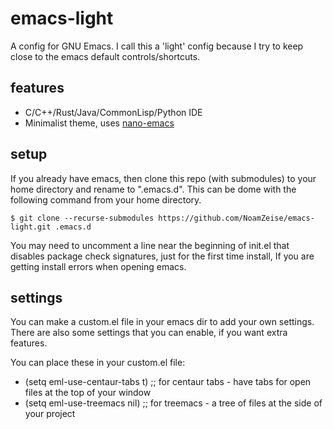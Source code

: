 # emacs-light
A config for GNU Emacs. I call this a 'light' config because I try to keep close to the emacs default controls/shortcuts. 

## features
- C/C++/Rust/Java/CommonLisp/Python IDE
- Minimalist theme, uses [nano-emacs](https://github.com/rougier/nano-emacs/)

## setup
If you already have emacs, then clone this repo (with submodules) to your home directory and rename to ".emacs.d". This can be dome with the following command from your home directory.
```
$ git clone --recurse-submodules https://github.com/NoamZeise/emacs-light.git .emacs.d
```
You may need to uncomment a line near the beginning of init.el that disables package check signatures, just for the first time install, If you are getting install errors when opening emacs.

## settings
You can make a custom.el file in your emacs dir to add your own settings.
There are also some settings that you can enable, if you want extra features.


You can place these in your custom.el file:
- (setq eml-use-centaur-tabs t) ;; for centaur tabs - have tabs for open files at the top of your window
- (setq eml-use-treemacs nil) ;; for treemacs - a tree of files at the side of your project
